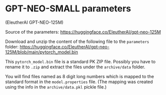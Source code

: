 # GPT-NEO-SMALL parameters

(EleutherAI GPT-NEO-125M)

Source of the parameters: https://huggingface.co/EleutherAI/gpt-neo-125M

Download and unzip the content of the following file to the `parameters` folder: https://huggingface.co/EleutherAI/gpt-neo-125M/blob/main/pytorch_model.bin

This `pytorch_model.bin` file is a standard PK ZIP file. Possibly you have to rename it to `.zip` and extract the files under the `archive/data` folder.

You will find files named as 8 digit long numbers which is mapped to the standard format in the `model.properties` file.
(The mapping was created using the info in the `archive/data.pkl` pickle file.)
